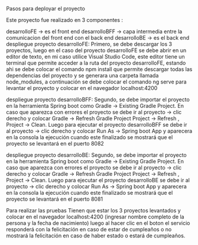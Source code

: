 Pasos para deployar el proyecto

Este proyecto fue realizado en 3 componentes :

desarrolloFE -> es el front end
desarrolloBFF -> capa intermedia entre la comunicacion del front end con el back end
desarrolloBE -> es el back end
despliegue proyecto desarrolloFE: Primero, se debe descargar los 3 proyectos, luego en el caso del proyecto desarrolloFE se debe abrir en un editor de texto, en mi caso utilice Visual Studio Code, este editor tiene un terminal que permite acceder a la ruta del proyecto desarrolloFE, estando ahi se debe colocar el comando npm install que permite descargar todas las dependencias del proyecto y se generara una carpeta llamada node_modules, a continuación se debe colocar el comando ng serve para levantar el proyecto y colocar en el navegador localhost:4200

despliegue proyecto desarrolloBFF: Segundo, se debe importar el proyecto en la herramienta Spring boot como Gradle -> Existing Gradle Project. En caso que aparezca con errores el proyecto se debe ir al proyecto -> clic derecho y colocar Gradle -> Refresh Gradle Project Project -> Refresh , Project -> Clean. Luego para ejecutar el proyecto desarrolloBFF se debe ir al proyecto -> clic derecho y colocar Run As -> Spring boot App y aparecera en la consola la ejecución cuando este finalizado se mostrará que el proyecto se levantará en el puerto 8082

despliegue proyecto desarrolloBE: Segundo, se debe importar el proyecto en la herramienta Spring boot como Gradle -> Existing Gradle Project. En caso que aparezca con errores el proyecto se debe ir al proyecto -> clic derecho y colocar Gradle -> Refresh Gradle Project Project -> Refresh , Project -> Clean. Luego para ejecutar el proyecto desarrolloBE se debe ir al proyecto -> clic derecho y colocar Run As -> Spring boot App y aparecera en la consola la ejecución cuando este finalizado se mostrará que el proyecto se levantará en el puerto 8081

Para realizar las pruebas Tienen que estar los 3 proyectos levantados y colocar en el navegador localhost:4200 (ingresar nombre completo de la persona y la fecha de nacimiento) luego al hacer clic en el boton el servicio responderá con la felicitación en caso de estar de cumpleaños o no mostrará la felicitación en caso de haber estado o estará de cumpleaños.



